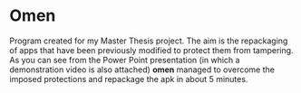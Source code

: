 ﻿# Omen

Program created for my Master Thesis project. The aim is the repackaging of apps that have been previously modified to protect them from tampering. As you can see from the Power Point presentation (in which a demonstration video is also attached) **omen** managed to overcome the imposed protections and repackage the apk in about 5 minutes. 
